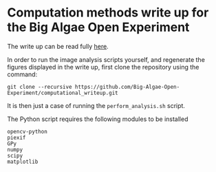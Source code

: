 Computation methods write up for the Big Algae Open Experiment
==============================================================

The write up can be read fully [here](https://github.com/Big-Algae-Open-Experiment/computational_writeup/blob/master/write_up.md).

In order to run the image analysis scripts yourself, and regenerate the figures displayed in the write up, first clone the repository using the command:

    git clone --recursive https://github.com/Big-Algae-Open-Experiment/computational_writeup.git

It is then just a case of running the `perform_analysis.sh` script.

The Python script requires the following modules to be installed

    opencv-python
    piexif
    GPy
    numpy
    scipy
    matplotlib
